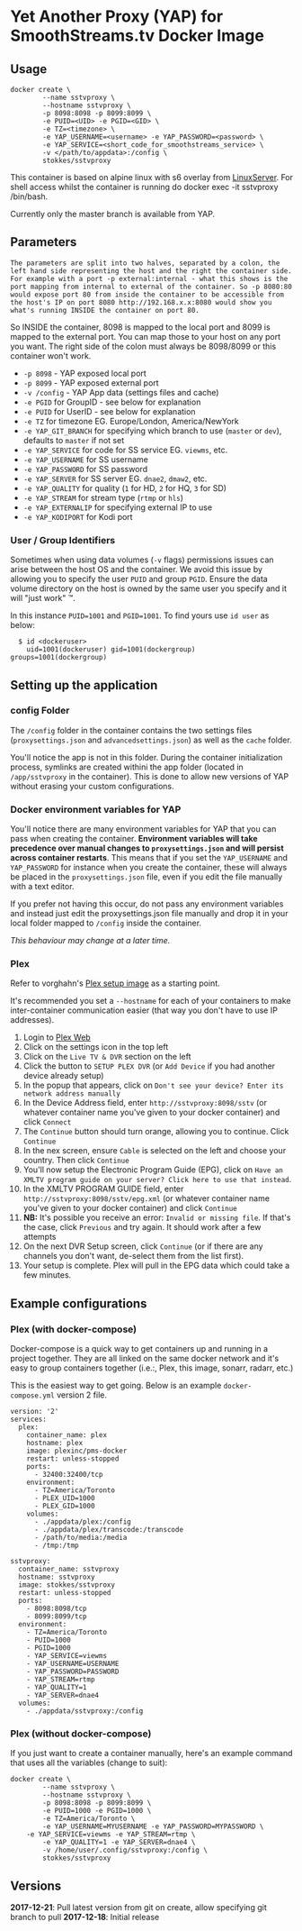 # Yet Another Proxy (YAP) for SmoothStreams.tv Docker Image

## Usage

```
docker create \
        --name sstvproxy \
        --hostname sstvproxy \
        -p 8098:8098 -p 8099:8099 \
        -e PUID=<UID> -e PGID=<GID> \
        -e TZ=<timezone> \
        -e YAP_USERNAME=<username> -e YAP_PASSWORD=<password> \
	    -e YAP_SERVICE=<short_code_for_smoothstreams_service> \
        -v </path/to/appdata>:/config \
        stokkes/sstvproxy
```

This container is based on alpine linux with s6 overlay from [LinuxServer](http://linuxserver.io). For shell access whilst the container is running do docker exec -it sstvproxy /bin/bash.

Currently only the master branch is available from YAP.

## Parameters

`The parameters are split into two halves, separated by a colon, the left hand side representing the host and the right the container side. 
For example with a port -p external:internal - what this shows is the port mapping from internal to external of the container.
So -p 8080:80 would expose port 80 from inside the container to be accessible from the host's IP on port 8080
http://192.168.x.x:8080 would show you what's running INSIDE the container on port 80.`

So INSIDE the container, 8098 is mapped to the local port and 8099 is mapped to the external port. You can map those to your host on any port you want. The right side of the colon must always be 8098/8099 or this container won't work.

* `-p 8098` - YAP exposed local port
* `-p 8099` - YAP exposed external port
* `-v /config` - YAP App data (settings files and cache)
* `-e PGID` for GroupID - see below for explanation
* `-e PUID` for UserID - see below for explanation
* `-e TZ` for timezone EG. Europe/London, America/NewYork
* `-e YAP_GIT_BRANCH` for specifying which branch to use (`master` or `dev`), defaults to `master` if not set
* `-e YAP_SERVICE` for code for SS service EG. `viewms`, etc.
* `-e YAP_USERNAME` for SS username
* `-e YAP_PASSWORD` for SS password
* `-e YAP_SERVER` for SS server EG. `dnae2`, `dmaw2`, etc.
* `-e YAP_QUALITY` for quality (`1` for HD, `2` for HQ, `3` for SD)
* `-e YAP_STREAM` for stream type (`rtmp` or `hls`) 
* `-e YAP_EXTERNALIP` for specifying external IP to use
* `-e YAP_KODIPORT` for Kodi port

### User / Group Identifiers

Sometimes when using data volumes (`-v` flags) permissions issues can arise between the host OS and the container. We avoid this issue by allowing you to specify the user `PUID` and group `PGID`. Ensure the data volume directory on the host is owned by the same user you specify and it will "just work" ™.

In this instance `PUID=1001` and `PGID=1001`. To find yours use `id user` as below:

```
  $ id <dockeruser>
    uid=1001(dockeruser) gid=1001(dockergroup) groups=1001(dockergroup)
```

## Setting up the application

### config Folder

The `/config` folder in the container contains the two settings files (`proxysettings.json` and `advancedsettings.json`) as well as the `cache` folder. 

You'll notice the app is not in this folder. During the container initialization process, symlinks are created withini the app folder (located in `/app/sstvproxy` in the container).  This is done to allow new versions of YAP without erasing your custom configurations.

### Docker environment variables for YAP

You'll notice there are many environment variables for YAP that you can pass when creating the container. **Environment variables will take precedence over manual changes to `proxysettings.json` and will persist across container restarts**. This means that if you set the `YAP_USERNAME` and `YAP_PASSWORD` for instance when you create the container, these will always be placed in the `proxysettings.json` file, even if you edit the file manually with a text editor. 

If you prefer not having this occur, do not pass any environment variables and instead just edit the proxysettings.json file manually and drop it in your local folder mapped to `/config` inside the container. 

_This behaviour may change at a later time._

### Plex

Refer to vorghahn's [Plex setup image](https://imgur.com/a/OZkN0) as a starting point.

It's recommended you set a `--hostname` for each of your containers to make inter-container communication easier (that way you don't have to use IP addresses). 

1. Login to [Plex Web](https://app.plex.tv/desktop)
2. Click on the settings icon in the top left
3. Click on the `Live TV & DVR` section on the left
4. Click the button to `SETUP PLEX DVR` (or `Add Device` if you had another device already setup)
5. In the popup that appears, click on `Don't see your device? Enter its network address manually`
6. In the Device Address field, enter `http://sstvproxy:8098/sstv` (or whatever container name you've given to your docker container) and click `Connect`
7. The `Continue` button should turn orange, allowing you to continue. Click `Continue`
8. In the nex screen, ensure `Cable` is selected on the left and choose your country. Then click `Continue`
9. You'll now setup the Electronic Program Guide (EPG), click on `Have an XMLTV program guide on your server? Click here to use that instead`.
10. In the XMLTV PROGRAM GUIDE field, enter `http://sstvproxy:8098/sstv/epg.xml` (or whatever container name you've given to your docker container) and click `Continue`
11. **NB:** It's possible you receive an error: `Invalid or missing file`. If that's the case, click `Previous` and try again. It should work after a few attempts
12. On the next DVR Setup screen, click `Continue` (or if there are any channels you don't want, de-select them from the list first).
13. Your setup is complete. Plex will pull in the EPG data which could take a few minutes.

## Example configurations

### Plex (with docker-compose)

Docker-compose is a quick way to get containers up and running in a project together. They are all linked on the same docker network and it's easy to group containers together (i.e.:, Plex, this image, sonarr, radarr, etc.)

This is the easiest way to get going. Below is an example `docker-compose.yml` version 2 file. 

```
version: '2'
services:
  plex:
    container_name: plex
    hostname: plex
    image: plexinc/pms-docker
    restart: unless-stopped
    ports:
      - 32400:32400/tcp
    environment:
      - TZ=America/Toronto
      - PLEX_UID=1000
      - PLEX_GID=1000
    volumes:
      - ./appdata/plex:/config
      - ./appdata/plex/transcode:/transcode
      - /path/to/media:/media
      - /tmp:/tmp

sstvproxy:
  container_name: sstvproxy
  hostname: sstvproxy
  image: stokkes/sstvproxy
  restart: unless-stopped
  ports:
    - 8098:8098/tcp
    - 8099:8099/tcp
  environment:
    - TZ=America/Toronto
    - PUID=1000
    - PGID=1000
    - YAP_SERVICE=viewms
    - YAP_USERNAME=USERNAME
    - YAP_PASSWORD=PASSWORD
    - YAP_STREAM=rtmp
    - YAP_QUALITY=1
    - YAP_SERVER=dnae4
  volumes:
    - ./appdata/sstvproxy:/config
```

### Plex (without docker-compose)

If you just want to create a container manually, here's an example command that uses all the variables (change to suit):

```
docker create \
        --name sstvproxy \
        --hostname sstvproxy \
        -p 8098:8098 -p 8099:8099 \
        -e PUID=1000 -e PGID=1000 \
        -e TZ=America/Toronto \
        -e YAP_USERNAME=MYUSERNAME -e YAP_PASSWORD=MYPASSWORD \
	-e YAP_SERVICE=viewms -e YAP_STREAM=rtmp \
        -e YAP_QUALITY=1 -e YAP_SERVER=dnae4 \
        -v /home/user/.config/sstvproxy:/config \
        stokkes/sstvproxy
```

## Versions

**2017-12-21**: Pull latest version from git on create, allow specifying git branch to pull
**2017-12-18**: Initial release
